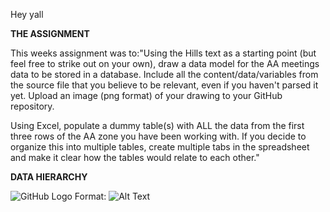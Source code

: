 Hey yall 

**THE ASSIGNMENT**

This weeks assignment was to:"Using the Hills text as a starting point (but feel free to strike out on your own), draw a data model for the AA meetings data to be stored in a database. Include all the content/data/variables from the source file that you believe to be relevant, even if you haven't parsed it yet. Upload an image (png format) of your drawing to your GitHub repository.

Using Excel, populate a dummy table(s) with ALL the data from the first three rows of the AA zone you have been working with. If you decide to organize this into multiple tables, create multiple tabs in the spreadsheet and make it clear how the tables would relate to each other."

**DATA HIERARCHY**

![GitHub Logo](/WEEK04/IMG_0751.png)
Format: ![Alt Text](url)
